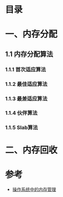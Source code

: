 # 目录

# 一、内存分配

## 1.1 内存分配算法
### 1.1.1 首次适应算法

### 1.1.2 最佳适应算法

### 1.1.3 最差适应算法

### 1.1.4 伙伴算法

### 1.1.5 Slab算法



# 二、内存回收

# 参考
- [操作系统中的内存管理](https://github.com/aaronize/notebook)





